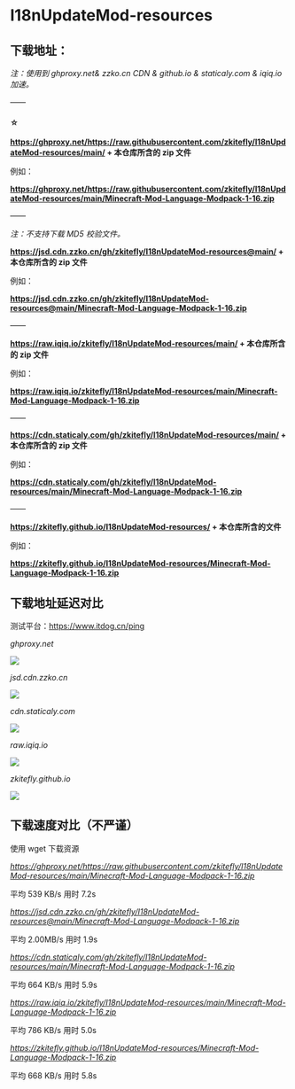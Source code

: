# I18nUpdateMod-resources

## 下载地址：

*注：使用到 ghproxy.net& zzko.cn CDN & github.io & staticaly.com & iqiq.io 加速。*

——

#### ☆

**https://ghproxy.net/https://raw.githubusercontent.com/zkitefly/I18nUpdateMod-resources/main/ + 本仓库所含的 zip 文件**

例如：

**https://ghproxy.net/https://raw.githubusercontent.com/zkitefly/I18nUpdateMod-resources/main/Minecraft-Mod-Language-Modpack-1-16.zip**

——

*注：不支持下载 MD5 校验文件。*

**https://jsd.cdn.zzko.cn/gh/zkitefly/I18nUpdateMod-resources@main/ + 本仓库所含的 zip 文件**

例如：

**https://jsd.cdn.zzko.cn/gh/zkitefly/I18nUpdateMod-resources@main/Minecraft-Mod-Language-Modpack-1-16.zip**

——

**https://raw.iqiq.io/zkitefly/I18nUpdateMod-resources/main/ + 本仓库所含的 zip 文件**

例如：

**https://raw.iqiq.io/zkitefly/I18nUpdateMod-resources/main/Minecraft-Mod-Language-Modpack-1-16.zip**

——

**https://cdn.staticaly.com/gh/zkitefly/I18nUpdateMod-resources/main/ + 本仓库所含的 zip 文件**

例如：

**https://cdn.staticaly.com/gh/zkitefly/I18nUpdateMod-resources/main/Minecraft-Mod-Language-Modpack-1-16.zip**

——

**https://zkitefly.github.io/I18nUpdateMod-resources/ + 本仓库所含的文件**

例如：

**https://zkitefly.github.io/I18nUpdateMod-resources/Minecraft-Mod-Language-Modpack-1-16.zip**

## 下载地址延迟对比

测试平台：https://www.itdog.cn/ping

*ghproxy.net*

![](https://api.onedrive.com/v1.0/shares/s!AiSrzi-vYVoBhBfGgBYvyIKlmsh2/root/content)

*jsd.cdn.zzko.cn*

![](https://api.onedrive.com/v1.0/shares/s!AiSrzi-vYVoBhBYPE8Vkj0_808li/root/content)

*cdn.staticaly.com*

![](https://api.onedrive.com/v1.0/shares/s!AiSrzi-vYVoBhBnZCrGnVEtWZNGI/root/content)

*raw.iqiq.io*

![](https://api.onedrive.com/v1.0/shares/s!AiSrzi-vYVoBhBpHjcL4KgiauPcu/root/content)

*zkitefly.github.io*

![](https://api.onedrive.com/v1.0/shares/s!AiSrzi-vYVoBhBg5NCtPz0AUtn7l/root/content)

## 下载速度对比（不严谨）

使用 wget 下载资源

*https://ghproxy.net/https://raw.githubusercontent.com/zkitefly/I18nUpdateMod-resources/main/Minecraft-Mod-Language-Modpack-1-16.zip*

平均 539 KB/s  用时 7.2s

*https://jsd.cdn.zzko.cn/gh/zkitefly/I18nUpdateMod-resources@main/Minecraft-Mod-Language-Modpack-1-16.zip*

平均 2.00MB/s  用时 1.9s

*https://cdn.staticaly.com/gh/zkitefly/I18nUpdateMod-resources/main/Minecraft-Mod-Language-Modpack-1-16.zip*

平均 664 KB/s  用时 5.9s

*https://raw.iqiq.io/zkitefly/I18nUpdateMod-resources/main/Minecraft-Mod-Language-Modpack-1-16.zip*

平均 786 KB/s  用时 5.0s

*https://zkitefly.github.io/I18nUpdateMod-resources/Minecraft-Mod-Language-Modpack-1-16.zip*

平均 668 KB/s  用时 5.8s